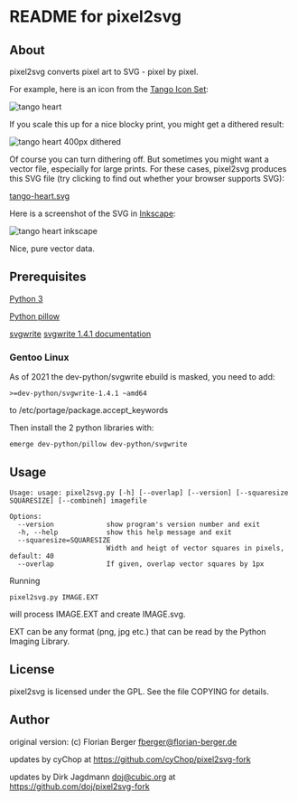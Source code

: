 README for pixel2svg
====================

About
-----

pixel2svg converts pixel art to SVG - pixel by pixel.

For example, here is an icon from the [Tango Icon
Set](http://tango.freedesktop.org/):

![tango heart](http://static.florian-berger.de/tango-heart.png)

If you scale this up for a nice blocky print, you might get a dithered result:

![tango heart 400px dithered](http://static.florian-berger.de/tango-heart-400px-dithered.png)

Of course you can turn dithering off. But sometimes you might want a vector
file, especially for large prints. For these cases, pixel2svg produces this SVG
file (try clicking to find out whether your browser supports SVG):

[tango-heart.svg](http://static.florian-berger.de/tango-heart.svg)

Here is a screenshot of the SVG in [Inkscape](http://inkscape.org/):

![tango heart inkscape](http://static.florian-berger.de/tango-heart-inkscape.png)

Nice, pure vector data.


Prerequisites
-------------

[Python 3](https://www.python.org)

[Python pillow](https://python-pillow.org/)

[svgwrite](https://pypi.org/project/svgwrite/) [svgwrite 1.4.1 documentation](https://svgwrite.readthedocs.io/en/latest/)

### Gentoo Linux

As of 2021 the dev-python/svgwrite ebuild is masked, you need to add:

    >=dev-python/svgwrite-1.4.1 ~amd64

to /etc/portage/package.accept_keywords

Then install the 2 python libraries with:

    emerge dev-python/pillow dev-python/svgwrite


Usage
-----

    Usage: usage: pixel2svg.py [-h] [--overlap] [--version] [--squaresize SQUARESIZE] [--combineh] imagefile

    Options:
      --version             show program's version number and exit
      -h, --help            show this help message and exit
      --squaresize=SQUARESIZE
                            Width and heigt of vector squares in pixels, default: 40
      --overlap             If given, overlap vector squares by 1px

Running

    pixel2svg.py IMAGE.EXT

will process IMAGE.EXT and create IMAGE.svg.

EXT can be any format (png, jpg etc.) that can be read by the Python Imaging
Library.


License
-------

pixel2svg is licensed under the GPL. See the file COPYING for details.


Author
------

original version:
(c) Florian Berger <fberger@florian-berger.de>

updates by cyChop at https://github.com/cyChop/pixel2svg-fork

updates by Dirk Jagdmann <doj@cubic.org> at https://github.com/doj/pixel2svg-fork
